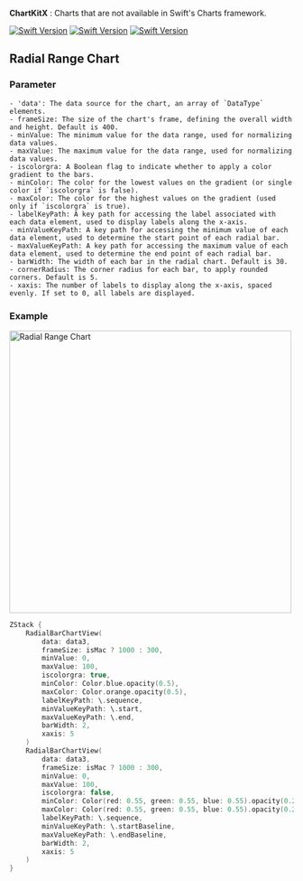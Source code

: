 **ChartKitX** : Charts that are not available in Swift's Charts framework.


[![Swift Version](https://img.shields.io/badge/Xcode-16.0+-blue.svg)](https://swift.org)
[![Swift Version](https://img.shields.io/badge/iOS-18.0+-blue.svg)](https://swift.org)
[![Swift Version](https://img.shields.io/badge/Swift-5.0+-orange.svg)](https://swift.org)

## Radial Range Chart

### Parameter

```
- 'data': The data source for the chart, an array of `DataType` elements.
- frameSize: The size of the chart's frame, defining the overall width and height. Default is 400.
- minValue: The minimum value for the data range, used for normalizing data values.
- maxValue: The maximum value for the data range, used for normalizing data values.
- iscolorgra: A Boolean flag to indicate whether to apply a color gradient to the bars.
- minColor: The color for the lowest values on the gradient (or single color if `iscolorgra` is false).
- maxColor: The color for the highest values on the gradient (used only if `iscolorgra` is true).
- labelKeyPath: A key path for accessing the label associated with each data element, used to display labels along the x-axis.
- minValueKeyPath: A key path for accessing the minimum value of each data element, used to determine the start point of each radial bar.
- maxValueKeyPath: A key path for accessing the maximum value of each data element, used to determine the end point of each radial bar.
- barWidth: The width of each bar in the radial chart. Default is 30.
- cornerRadius: The corner radius for each bar, to apply rounded corners. Default is 5.
- xaxis: The number of labels to display along the x-axis, spaced evenly. If set to 0, all labels are displayed.
```

### Example

<img width="500" alt="Radial Range Chart" src="https://github.com/user-attachments/assets/69b3bc4e-33fc-464a-a87b-adeceba94117">

```swift
ZStack {
    RadialBarChartView(
        data: data3,
        frameSize: isMac ? 1000 : 300,
        minValue: 0,
        maxValue: 100,
        iscolorgra: true,
        minColor: Color.blue.opacity(0.5),
        maxColor: Color.orange.opacity(0.5),
        labelKeyPath: \.sequence,
        minValueKeyPath: \.start,
        maxValueKeyPath: \.end,
        barWidth: 2,
        xaxis: 5
    )
    RadialBarChartView(
        data: data3,
        frameSize: isMac ? 1000 : 300,
        minValue: 0,
        maxValue: 100,
        iscolorgra: false,
        minColor: Color(red: 0.55, green: 0.55, blue: 0.55).opacity(0.25),
        maxColor: Color(red: 0.55, green: 0.55, blue: 0.55).opacity(0.25),
        labelKeyPath: \.sequence,
        minValueKeyPath: \.startBaseline,
        maxValueKeyPath: \.endBaseline,
        barWidth: 2,
        xaxis: 5
    )
}
```
